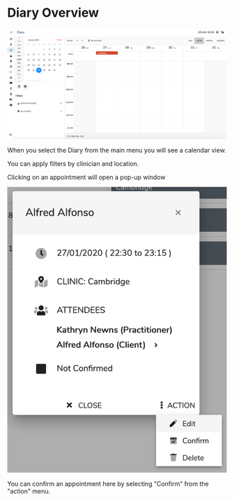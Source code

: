 # Diary Overview

![](../.gitbook/assets/screenshot-2020-01-28-at-18.36.36.png)

When you select the Diary from the main menu you will see a calendar view.

You can apply filters by clinician and location.

Clicking on an appointment will open a pop-up window 

![](../.gitbook/assets/screenshot-2020-01-28-at-18.20.57.png)

You can confirm an appointment here by selecting "Confirm" from the "action" menu.


